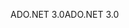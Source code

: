 <span data-ttu-id="5e418-101">ADO.NET 3.0</span><span class="sxs-lookup"><span data-stu-id="5e418-101">ADO.NET 3.0</span></span>